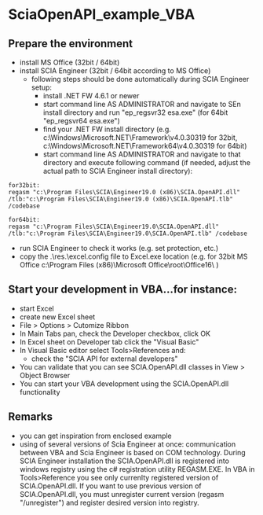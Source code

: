 # SciaOpenAPI_example_VBA
## Prepare the environment
* install MS Office (32bit / 64bit)
* install SCIA Engineer (32bit / 64bit according to MS Office)
    * following steps should be done automatically during SCIA Engineer setup:
        * install .NET FW 4.6.1 or newer
        * start command line AS ADMINISTRATOR and navigate to SEn install directory and run "ep_regsvr32 esa.exe" (for 64bit "ep_regsvr64 esa.exe")
        * find your .NET FW install directory (e.g. c:\Windows\Microsoft.NET\Framework\v4.0.30319 for 32bit, c:\Windows\Microsoft.NET\Framework64\v4.0.30319 for 64bit) 
        * start command line AS ADMINISTRATOR and navigate to that directory and execute following command (if needed, adjust the actual path to SCIA Engineer install directory):
```
for32bit:
regasm "c:\Program Files\SCIA\Engineer19.0 (x86)\SCIA.OpenAPI.dll" /tlb:"c:\Program Files\SCIA\Engineer19.0 (x86)\SCIA.OpenAPI.tlb" /codebase

for64bit:
regasm "c:\Program Files\SCIA\Engineer19.0\SCIA.OpenAPI.dll" /tlb:"c:\Program Files\SCIA\Engineer19.0\SCIA.OpenAPI.tlb" /codebase
```
* run SCIA Engineer to check it works (e.g. set protection, etc.)
* copy the .\res.\excel.config file to Excel.exe location (e.g. for 32bit MS Office c:\Program Files (x86)\Microsoft Office\root\Office16\ )



## Start your development in VBA...for instance:
* start Excel
* create new Excel sheet
* File > Options > Cutomize Ribbon
* In Main Tabs pan, check the Developer checkbox, click OK
* In Excel sheet on Developer tab click the "Visual Basic"
* In Visual Basic editor select Tools>References and:
   * check the "SCIA API for external developers"
* You can validate that you can see SCIA.OpenAPI.dll classes in View > Object Browser
* You can start your VBA development using the SCIA.OpenAPI.dll functionality

## Remarks
* you can get inspiration from enclosed example
* using of several versions of Scia Engineer at once: communication between VBA and Scia Engineer is based on COM technology. During SCIA Engineer installation the SCIA.OpenAPI.dll is registered into windows registry using the c# registration utility REGASM.EXE. In VBA in Tools>Reference you see only currenlty registered version of SCIA.OpenAPI.dll. If you want to use previous version of SCIA.OpenAPI.dll, you must unregister current version (regasm "/unregister") and register desired version into registry.
